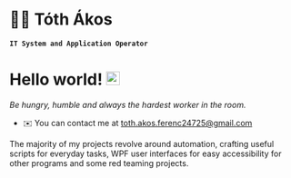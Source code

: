 # 👨‍💻 Tóth Ákos
**`IT System and Application Operator`**

# Hello world!&nbsp;<img src="https://github.com/TheDudeThatCode/TheDudeThatCode/blob/master/Assets/Earth.gif" width="24px">

*Be hungry, humble and always the hardest worker in the room.*

* ✉️  You can contact me at [toth.akos.ferenc24725@gmail.com](mailto:toth.akos.ferenc24725@gmail.com)

The majority of my projects revolve around automation, crafting useful scripts for everyday tasks, WPF user interfaces for easy accessibility for other programs and some red teaming projects.
